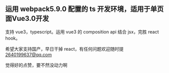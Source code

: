 ## 运用 webpack5.9.0 配置的 ts 开发环境，适用于单页面Vue3.0开发

支持 vue3，typescript。运用 vue3 的 composition api 结合 jsx，完胜 react hook。

希望大家支持国产，早日干掉 react，有任何问题欢迎随时提 2640199637@qq.com

觉得好的点赞，要不然没动力啊
